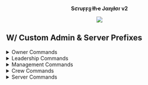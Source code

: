 <p align="center">
<strong>Sƈɾυϝϝყ ƚɦҽ Jαɳιƚσɾ v2</strong>
</p>

<p align="center">
<img src="https://gyazo.com/fab7579109eb062ab9153a5d3973fc53.png)" /></a>   
</p>

<h2>W/ Custom Admin & Server Prefixes</h2>

 
<details>
  <summary>Owner Commands</summary>
  <p align="center">
<ul>• </br>
• </br>
• </br>
• </ul>
  </p>
</details>

<details>
  <summary>Leadership Commands</summary>
  <p align="center">
<ul>• </br>
• </br>
• </br>
• </ul>
  </p>
</details>

<details>
  <summary>Management Commands</summary>
  <p align="center">
<ul>• </br>
• </br>
• </br>
• </ul>
  </p>
</details>

<details>
  <summary>Crew Commands</summary>
  <p align="center">
<ul>• </br>
• </br>
• </br>
• </ul>
  </p>
</details>

<details>
  <summary>Server Commands</summary>
  <p align="center">
<ul>• </br>
• </br>
• </br>
• </ul>
  </p>
</details>
